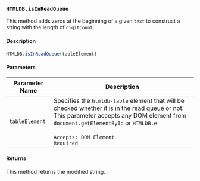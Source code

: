 ### `HTMLDB.isInReadQueue`

This method adds zeros at the beginning of a given `text` to construct a string with the length of `digitCount`.

#### Description

```javascript
HTMLDB.isInReadQueue(tableElement)
```

#### Parameters

| Parameter Name             | Description                               |
| -------------------------- | ----------------------------------------- |
| `tableElement` | Specifies the `htmldb-table` element that will be checked whether it is in the read queue or not. This parameter accepts any DOM element from `document.getElementById` or `HTMLDB.e`<br><br>`Accepts: DOM Element`<br>`Required` |

#### Returns

This method returns the modified string.